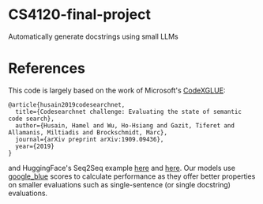 # CS4120-final-project
Automatically generate docstrings using small LLMs

# References

This code is largely based on the work of Microsoft's [CodeXGLUE](https://github.com/microsoft/CodeXGLUE/tree/main/Code-Text/code-to-text#readme):

```
@article{husain2019codesearchnet,
  title={Codesearchnet challenge: Evaluating the state of semantic code search},
  author={Husain, Hamel and Wu, Ho-Hsiang and Gazit, Tiferet and Allamanis, Miltiadis and Brockschmidt, Marc},
  journal={arXiv preprint arXiv:1909.09436},
  year={2019}
}
```

and HuggingFace's Seq2Seq example [here](https://huggingface.co/docs/evaluate/transformers_integrations#seq2seqtrainer) and [here](https://colab.research.google.com/github/elsanns/xai-nlp-notebooks/blob/master/fine_tune_bart_summarization_two_langs.ipynb). Our models use [google_blue](https://huggingface.co/spaces/evaluate-metric/google_bleu) scores to calculate performance as they offer better properties on smaller evaluations such as single-sentence (or single docstring) evaluations.